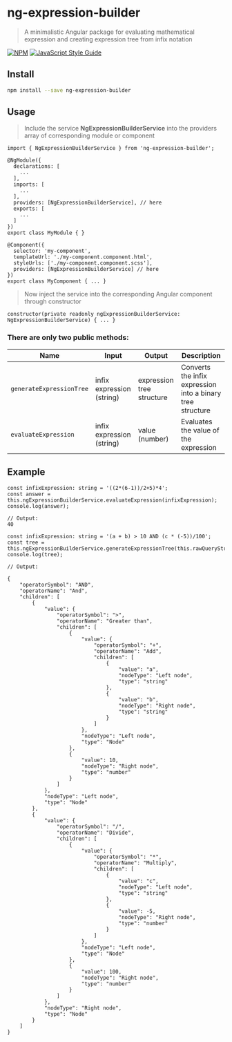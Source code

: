# ng-expression-builder

> A minimalistic Angular package for evaluating mathematical expression and creating expression tree from infix notation

[![NPM](https://img.shields.io/npm/v/ng-expression-builder)](https://www.npmjs.com/package/ng-expression-builder) [![JavaScript Style Guide](https://img.shields.io/badge/code_style-standard-brightgreen.svg)](https://standardjs.com)

## Install

```bash
npm install --save ng-expression-builder
```

## Usage

> Include the service **NgExpressionBuilderService** into the providers array of corresponding module or component

```tsx
import { NgExpressionBuilderService } from 'ng-expression-builder';

@NgModule({
  declarations: [
    ...
  ],
  imports: [
    ...
  ],
  providers: [NgExpressionBuilderService], // here
  exports: [
    ...
  ]
})
export class MyModule { }
```

```tsx
@Component({
  selector: 'my-component',
  templateUrl: './my-component.component.html',
  styleUrls: ['./my-component.component.scss'],
  providers: [NgExpressionBuilderService] // here
})
export class MyComponent { ... }
```

> Now inject the service into the corresponding Angular component through constructor

```
constructor(private readonly ngExpressionBuilderService: NgExpressionBuilderService) { ... }
```
### There are only two public methods:

| Name           | Input | Output          | Description                                                                                                                                                                                                                       |
| -------------- | -------- | ---------------- | --------------------------------------------------------------------------------------------------------------------------------------------------------------------------------------------------------------------------------- |
| `generateExpressionTree`     | infix expression (string)      |  expression tree structure                |  Converts the infix expression into a binary tree structure                                                                                                                                                      |
| `evaluateExpression`   | infix expression (string)      |   value (number)               |  Evaluates the value of the expression       |          


## Example
```
const infixExpression: string = '((2*(6-1))/2+5)*4';
const answer = this.ngExpressionBuilderService.evaluateExpression(infixExpression);
console.log(answer);

// Output:
40
```

```
const infixExpression: string = '(a + b) > 10 AND (c * (-5))/100';
const tree = this.ngExpressionBuilderService.generateExpressionTree(this.rawQueryString);
console.log(tree);

// Output:

{
    "operatorSymbol": "AND",
    "operatorName": "And",
    "children": [
        {
            "value": {
                "operatorSymbol": ">",
                "operatorName": "Greater than",
                "children": [
                    {
                        "value": {
                            "operatorSymbol": "+",
                            "operatorName": "Add",
                            "children": [
                                {
                                    "value": "a",
                                    "nodeType": "Left node",
                                    "type": "string"
                                },
                                {
                                    "value": "b",
                                    "nodeType": "Right node",
                                    "type": "string"
                                }
                            ]
                        },
                        "nodeType": "Left node",
                        "type": "Node"
                    },
                    {
                        "value": 10,
                        "nodeType": "Right node",
                        "type": "number"
                    }
                ]
            },
            "nodeType": "Left node",
            "type": "Node"
        },
        {
            "value": {
                "operatorSymbol": "/",
                "operatorName": "Divide",
                "children": [
                    {
                        "value": {
                            "operatorSymbol": "*",
                            "operatorName": "Multiply",
                            "children": [
                                {
                                    "value": "c",
                                    "nodeType": "Left node",
                                    "type": "string"
                                },
                                {
                                    "value": -5,
                                    "nodeType": "Right node",
                                    "type": "number"
                                }
                            ]
                        },
                        "nodeType": "Left node",
                        "type": "Node"
                    },
                    {
                        "value": 100,
                        "nodeType": "Right node",
                        "type": "number"
                    }
                ]
            },
            "nodeType": "Right node",
            "type": "Node"
        }
    ]
}
```
